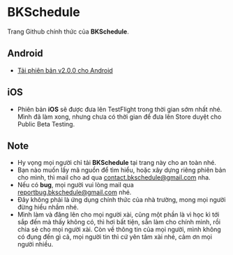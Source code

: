 # BKSchedule
Trang Github chính thức của **BKSchedule**.

## Android
- [Tải phiên bản v2.0.0 cho Android](https://github.com/imbaggaarm/bkschedule/raw/master/bkschedule.apk)

## iOS
- Phiên bản **iOS** sẽ được đưa lên TestFlight trong thời gian sớm nhất nhé. Mình đã làm xong, nhưng chưa có thời gian để đưa lên Store duyệt cho Public Beta Testing.

## Note
- Hy vọng mọi người chỉ tải **BKSchedule** tại trang này cho an toàn nhé.
- Bạn nào muốn lấy mã nguồn để tìm hiểu, hoặc xây dựng riêng phiên bản cho mình, thì mail cho ad qua contact.bkschedule@gmail.com nha.
- Nếu có **bug**, mọi người vui lòng mail qua reportbug.bkschedule@gmail.com nhé.
- Đây không phải là ứng dụng chính thức của nhà trường, mong mọi người đừng hiểu nhầm nhé.
- Mình làm và đăng lên cho mọi người xài, cũng một phần là vì học kì tới sắp đến mà thấy không có, thì hơi bất tiện, sẵn làm cho chính mình, rồi chia sẻ cho mọi người xài. Còn về thông tin của mọi người, mình không có đụng đến gì cả, mọi người tin thì cứ yên tâm xài nhé, cảm ơn mọi người nhiều.

